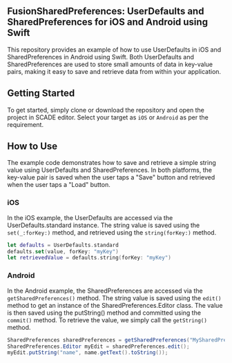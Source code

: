 ## FusionSharedPreferences: UserDefaults and SharedPreferences for iOS and Android using Swift

This repository provides an example of how to use UserDefaults in iOS and SharedPreferences in Android using Swift. Both UserDefaults and SharedPreferences are used to store small amounts of data in key-value pairs, making it easy to save and retrieve data from within your application.

## Getting Started
To get started, simply clone or download the repository and open the project in SCADE editor. Select your target as `iOS` or `Android` as per the requirement.

## How to Use
The example code demonstrates how to save and retrieve a simple string value using UserDefaults and SharedPreferences. In both platforms, the key-value pair is saved when the user taps a "Save" button and retrieved when the user taps a "Load" button.


### iOS

In the iOS example, the UserDefaults are accessed via the UserDefaults.standard instance. The string value is saved using the `set(_:forKey:)` method, and retrieved using the `string(forKey:)` method.

```swift
let defaults = UserDefaults.standard
defaults.set(value, forKey: "myKey")
let retrievedValue = defaults.string(forKey: "myKey")
```

### Android
In the Android example, the SharedPreferences are accessed via the `getSharedPreferences()` method. The string value is saved using the `edit()` method to get an instance of the SharedPreferences.Editor class. The value is then saved using the putString() method and committed using the `commit()` method. To retrieve the value, we simply call the `getString()` method.

```java
SharedPreferences sharedPreferences = getSharedPreferences("MySharedPref", MODE_PRIVATE);
SharedPreferences.Editor myEdit = sharedPreferences.edit();
myEdit.putString("name", name.getText().toString());
```

